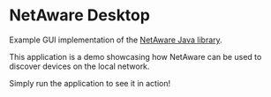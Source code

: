 # NetAware Desktop

Example GUI implementation of the [NetAware Java library](https://github.com/Thibstars/NetAware).

This application is a demo showcasing how NetAware can be used to discover devices on the local network.

Simply run the application to see it in action!